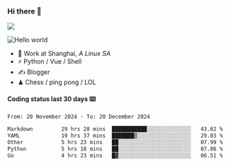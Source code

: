 ### Hi there 👋
![](https://komarev.com/ghpvc/?username=Xuhandsome)


<img src="https://github-readme-stats.vercel.app/api?username=XuHandsome&show_icons=true&theme=merko" alt="Hello world">

<br/>

- 🍻  Work at Shanghai, _A Linux SA_
- ⚡  Python / Vue / Shell
- ✍️  Blogger
- ♟  Chess / ping pong / LOL

#### Coding status last 30 days ⌨️

<!--START_SECTION:waka-->

```txt
From: 20 November 2024 - To: 20 December 2024

Markdown         29 hrs 28 mins  ███████████░░░░░░░░░░░░░░   43.62 %
YAML             19 hrs 37 mins  ███████▒░░░░░░░░░░░░░░░░░   29.03 %
Other            5 hrs 23 mins   ██░░░░░░░░░░░░░░░░░░░░░░░   07.99 %
Python           5 hrs 18 mins   ██░░░░░░░░░░░░░░░░░░░░░░░   07.86 %
Go               4 hrs 23 mins   █▓░░░░░░░░░░░░░░░░░░░░░░░   06.51 %
```

<!--END_SECTION:waka-->
